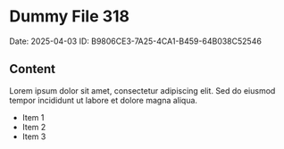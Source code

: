 # Dummy File 318

Date: 2025-04-03
ID: B9806CE3-7A25-4CA1-B459-64B038C52546

## Content

Lorem ipsum dolor sit amet, consectetur adipiscing elit.
Sed do eiusmod tempor incididunt ut labore et dolore magna aliqua.

* Item 1
* Item 2
* Item 3

